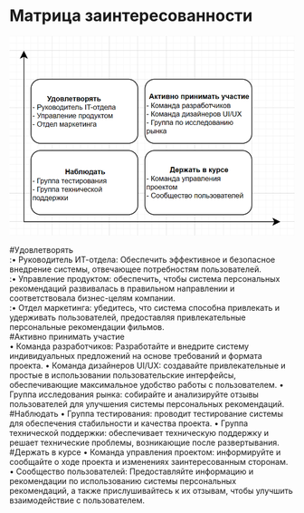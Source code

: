 # Матрица заинтересованности

![Матрица заинтересованности](InterestMatrix.png)

#Удовлетворять  
:• Руководитель ИТ-отдела: Обеспечить эффективное и безопасное внедрение системы, отвечающее потребностям пользователей.  
:• Управление продуктом: обеспечить, чтобы система персональных рекомендаций развивалась в правильном направлении и соответствовала бизнес-целям компании.  
:• Отдел маркетинга: убедитесь, что система способна привлекать и удерживать пользователей, предоставляя привлекательные персональные рекомендации фильмов.  
#Активно принимать участие  
• Команда разработчиков: Разработайте и внедрите систему индивидуальных предложений на основе требований и формата проекта.
• Команда дизайнеров UI/UX: создавайте привлекательные и простые в использовании пользовательские интерфейсы, обеспечивающие максимальное удобство работы с пользователем.
• Группа исследования рынка: собирайте и анализируйте отзывы пользователей для улучшения системы персональных рекомендаций.
#Наблюдать
• Группа тестирования: проводит тестирование системы для обеспечения стабильности и качества проекта.
• Группа технической поддержки: обеспечивает техническую поддержку и решает технические проблемы, возникающие после развертывания.
#Держать в курсе
• Команда управления проектом: информируйте и сообщайте о ходе проекта и изменениях заинтересованным сторонам.
• Сообщество пользователей: Предоставляйте информацию и рекомендации по использованию системы персональных рекомендаций, а также прислушивайтесь к их отзывам, чтобы улучшить взаимодействие с пользователем.
